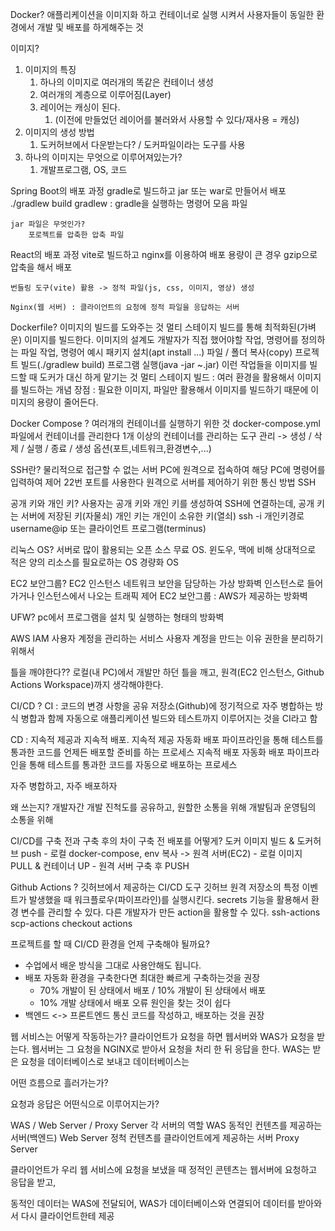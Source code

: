 
Docker?
애플리케이션을 이미지화 하고 컨테이너로 실행 시켜서
사용자들이 동일한 환경에서 개발 및 배포를 하게해주는 것


이미지?
1. 이미지의 특징
	1. 하나의 이미지로 여러개의 똑같은 컨테이너 생성
	2. 여러개의 계층으로 이루어짐(Layer)
	3. 레이어는 캐싱이 된다.
		1. (이전에 만들었던 레이어를 불러와서 사용할 수 있다/재사용 = 캐싱)
2. 이미지의 생성 방법
	1. 도커허브에서 다운받는다? / 도커파일이라는 도구를 사용
3. 하나의 이미지는 무엇으로 이루어져있는가?
	1. 개발프로그램, OS, 코드

Spring Boot의 배포 과정
	gradle로 빌드하고  jar 또는 war로 만들어서 배포
	./gradlew build
	gradlew : gradle을 실행하는 명령어 모음 파일

	jar 파일은 무엇인가?
		포로젝트를 압축한 압축 파일
	
React의 배포 과정
	vite로 빌드하고 nginx를 이용하여 배포
	용량이 큰 경우 gzip으로 압축을 해서 배포

	번들링 도구(vite) 활용 -> 정적 파일(js, css, 이미지, 영상) 생성

	Nginx(웹 서버) : 클라이언트의 요청에 정적 파일을 응답하는 서버

Dockerfile?
	이미지의 빌드를 도와주는 것
	멀티 스테이지 빌드를 통해 최적화된(가벼운) 이미지를 빌드한다.
	이미지의 설계도
	개발자가 직접 했어야할 작업, 명령어를 정의하는 파일
	작업, 명령어 예시
		패키지 설치(apt install ...)
		파일 / 폴더 복사(copy)
		프로젝트 빌드(./gradlew build)
		프로그램 실행(java -jar ~.jar)
이런 작업들을 이미지를 빌드할 때 도커가 대신 하게 맡기는 것
	멀티 스테이지 빌드 : 여러 환경을 활용해서 이미지를 빌드하는 개념
		장점 : 필요한 이미지, 파일만 활용해서 이미지를 빌드하기 때문에
			이미지의 용량이 줄어든다.


Docker Compose ?
여러개의 컨테이너를 실행하기 위한 것
docker-compose.yml 파일에서 컨테이너를 관리한다
1개 이상의 컨테이너를 관리하는 도구
관리 -> 생성 / 삭제 / 실행 / 종료 / 생성 옵션(포트,네트워크,환경변수,...)


SSH란?
	물리적으로 접근할 수 없는 서버 PC에 원격으로 접속하여 해당 PC에 명령어를 입력하여 제어
	22번 포트를 사용한다
	원격으로 서버를 제어하기 위한 통신 방법 SSH
	
공개 키와 개인 키?
사용자는 공개 키와 개인 키를 생성하여 SSH에 연결하는데, 
공개 키는 서버에 저장된 키(자물쇠)
개인 키는 개인이 소유한 키(열쇠)
ssh -i 개인키경로 username@ip
또는 클라이언트 프로그램(terminus)

리눅스 OS?
서버로 많이 활용되는 오픈 소스 무료 OS.
윈도우, 맥에 비해 상대적으로 적은 양의 리소스를 필요로하는  OS
경량화 OS

EC2 보안그룹?
EC2 인스턴스 네트워크 보안을 담당하는 가상 방화벽
인스턴스로 들어가거나 인스턴스에서 나오는 트래픽 제어
EC2 보안그룹 : AWS가 제공하는 방화벽

UFW?
pc에서 프로그램을 설치 및 실행하는 형태의 방화벽

AWS IAM
 사용자 계정을 관리하는 서비스
 사용자 계정을 만드는 이유
	 권한을 분리하기 위해서

틀을 깨야한다??
로컬(내 PC)에서 개발만 하던 틀을 깨고,
원격(EC2 인스턴스, Github Actions Workspace)까지 생각해야한다.

CI/CD ? 
CI : 코드의 변경 사항을 공유 저장소(Github)에 정기적으로 자주 병합하는 방식
병합과 함께 자동으로 애플리케이션 빌드와 테스트까지 이루어지는 것을 CI라고 함

CD : 지속적 제공과 지속적 배포. 
지속적 제공
자동화 배포 파이프라인을 통해 테스트를 통과한 코드를 언제든 배포할 준비를 하는 프로세스
지속적 배포
자동화 배포 파이프라인을 통해 테스트를 통과한 코드를 자동으로 배포하는 프로세스

자주 병합하고, 자주 배포하자

왜 쓰는지?
개발자간 개발 진척도를 공유하고,
원할한 소통을 위해
개발팀과 운영팀의 소통을 위해

CI/CD를 구축  전과 구축 후의 차이
구축 전 배포를 어떻게?
도커 이미지 빌드 & 도커허브 push - 로컬
docker-compose, env 복사 -> 원격 서버(EC2) - 로컬
이미지 PULL & 컨테이너 UP - 원격 서버
구축 후
PUSH


Github Actions ?
깃허브에서 제공하는 CI/CD 도구
깃허브 원격 저장소의 특정 이벤트가 발생했을 때 워크플로우(파이프라인)를 실행시킨다.
secrets 기능을 활용해서 환경 변수를 관리할 수 있다.
다른 개발자가 만든 action을 활용할 수 있다.
	ssh-actions
	scp-actions
	checkout actions



프로젝트를 할 때 CI/CD 환경을 언제 구축해야 될까요?
- 수업에서 배운 방식을 그대로 사용안해도 됩니다.
- 배포 자동화 환경을 구축한다면 최대한 빠르게 구축하는것을 권장
	- 70% 개발이 된 상태에서 배포 / 10% 개발이 된 상태에서 배포
	- 10% 개발 상태에서 배포 오류 원인을 찾는 것이 쉽다
- 백엔드 <-> 프론트엔드 통신 코드를 작성하고, 배포하는 것을 권장



웹 서비스는 어떻게 작동하는가?
클라이언트가 요청을 하면 웹서버와 WAS가 요청을 받는다.
웹서버는 그 요청을 NGINX로 받아서 요청을 처리 한 뒤 응답을 한다.
WAS는 받은 요청을 데이터베이스로 보내고 데이터베이스는 

어떤 흐름으로 흘러가는가?


요청과 응답은 어떤식으로 이루어지는가?


WAS / Web Server / Proxy Server 각 서버의 역할
WAS
동적인 컨텐츠를 제공하는 서버(백엔드)
Web Server 
정척 컨텐츠를 클라이언트에게 제공하는 서버
Proxy Server



클라이언트가 우리 웹 서비스에 요청을 보냈을 때
정적인 콘텐츠는 웹서버에 요청하고 응답을 받고,

 동적인 데이터는 WAS에 전달되어, WAS가 데이터베이스와 연결되어 데이터를 받아와서 다시 클라이언트한테 제공
